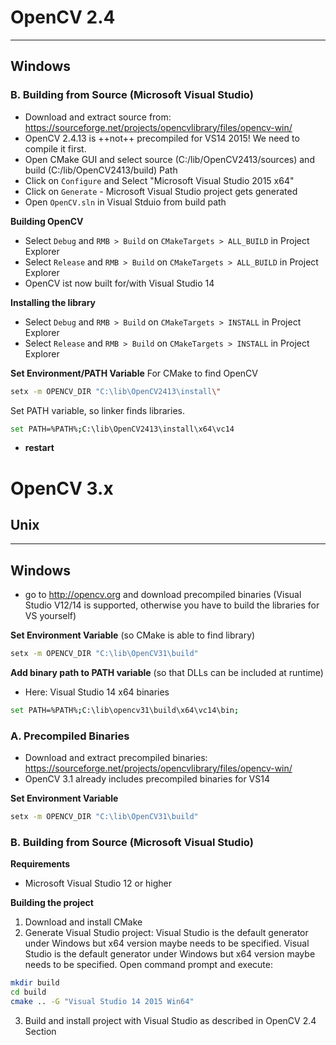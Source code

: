 


# OpenCV 2.4

---------

## Windows

### B. Building from Source (Microsoft Visual Studio)

- Download and extract source from: https://sourceforge.net/projects/opencvlibrary/files/opencv-win/
- OpenCV 2.4.13 is ++not++ precompiled for VS14 2015! We need to compile it first.
- Open CMake GUI and select source (C:/lib/OpenCV2413/sources) and build (C:/lib/OpenCV2413/build) Path
- Click on `Configure` and Select "Microsoft Visual Studio 2015 x64"
- Click on `Generate` - Microsoft Visual Studio project gets generated
- Open `OpenCV.sln` in Visual Stduio from build path

**Building OpenCV**
- Select `Debug` and `RMB > Build` on `CMakeTargets > ALL_BUILD` in Project Explorer
- Select `Release` and `RMB > Build` on `CMakeTargets > ALL_BUILD` in Project Explorer
- OpenCV ist now built for/with Visual Studio 14

**Installing the library**
- Select `Debug` and `RMB > Build` on `CMakeTargets > INSTALL` in Project Explorer
- Select `Release` and `RMB > Build` on `CMakeTargets > INSTALL` in Project Explorer

**Set Environment/PATH Variable**
For CMake to find OpenCV

```bash
setx -m OPENCV_DIR "C:\lib\OpenCV2413\install\"
```

Set PATH variable, so linker finds libraries.
```bash
set PATH=%PATH%;C:\lib\OpenCV2413\install\x64\vc14
```

- **restart**

# OpenCV 3.x

## Unix

---------

## Windows

- go to http://opencv.org and download precompiled binaries (Visual Studio V12/14 is supported, otherwise you have to build the libraries for VS yourself)

**Set Environment Variable** (so CMake is able to find library)
```bash
setx -m OPENCV_DIR "C:\lib\OpenCV31\build"
```
**Add binary path to PATH variable** (so that DLLs can be included at runtime)
- Here: Visual Studio 14 x64 binaries
```bash
set PATH=%PATH%;C:\lib\opencv31\build\x64\vc14\bin;
```

### A. Precompiled Binaries

- Download and extract precompiled binaries: https://sourceforge.net/projects/opencvlibrary/files/opencv-win/
- OpenCV 3.1 already includes precompiled binaries for VS14

**Set Environment Variable**
```bash
setx -m OPENCV_DIR "C:\lib\OpenCV31\build"
```

### B. Building from Source (Microsoft Visual Studio)
**Requirements**
- Microsoft Visual Studio 12 or higher

**Building the project**
1. Download and install CMake
2. Generate Visual Studio project: Visual Studio is the default generator under Windows but x64 version maybe needs to be specified. Visual Studio is the default generator under Windows but x64 version maybe needs to be specified.
Open command prompt and execute:
```bash
mkdir build
cd build
cmake .. -G "Visual Studio 14 2015 Win64"
```

3. Build and install project with Visual Studio as described in OpenCV 2.4 Section

